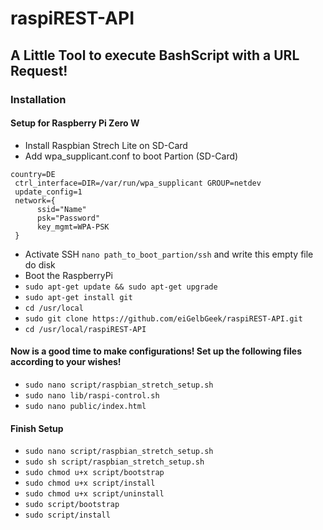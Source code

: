 # raspiREST-API

## A Little Tool to execute BashScript with a URL Request!

### Installation

#### Setup for Raspberry Pi Zero W
* Install Raspbian Strech Lite on SD-Card
* Add wpa_supplicant.conf to boot Partion (SD-Card)
```
country=DE
 ctrl_interface=DIR=/var/run/wpa_supplicant GROUP=netdev
 update_config=1
 network={
      ssid="Name"
      psk="Password"
      key_mgmt=WPA-PSK
 }
```
* Activate SSH `nano path_to_boot_partion/ssh` and write this empty file do disk
* Boot the RaspberryPi
* `sudo apt-get update && sudo apt-get upgrade`
* `sudo apt-get install git`
* `cd /usr/local`
* `sudo git clone https://github.com/eiGelbGeek/raspiREST-API.git`
* `cd /usr/local/raspiREST-API`

#### Now is a good time to make configurations! Set up the following files according to your wishes!
* `sudo nano script/raspbian_stretch_setup.sh`
* `sudo nano lib/raspi-control.sh`
* `sudo nano public/index.html`

#### Finish Setup
* `sudo nano script/raspbian_stretch_setup.sh`
* `sudo sh script/raspbian_stretch_setup.sh`
* `sudo chmod u+x script/bootstrap`
* `sudo chmod u+x script/install`
* `sudo chmod u+x script/uninstall`
* `sudo script/bootstrap`
* `sudo script/install`
